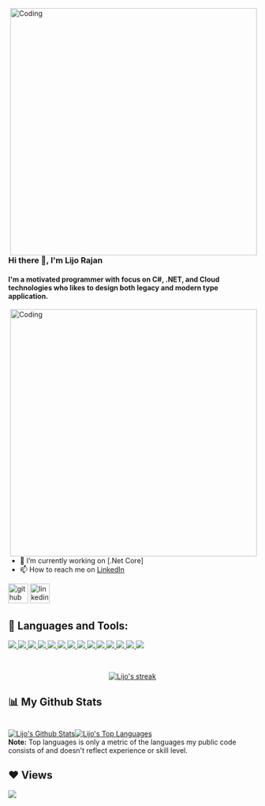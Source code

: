 
<img align="right" alt="Coding" width="500" src="https://www.cybermedian.com/de/wp-content/uploads/sites/12/2022/01/sofware_enginyering.png" >

### Hi there 👋, I'm Lijo Rajan

#### I'm a motivated programmer with focus on C#, .NET, and Cloud technologies who likes to design both legacy and modern type application.

<img align="right" alt="Coding" width="500" src="https://cdn.dribbble.com/users/1162077/screenshots/3848914/media/320984a9ca58b3c73274c9259ecf6de8.gif" >

- 🔭 I’m currently working on  [.Net Core]
- 📫 How to reach me on [LinkedIn](https://www.linkedin.com/in/lijorajan/)



[<img src='https://cdn.jsdelivr.net/npm/simple-icons@3.0.1/icons/github.svg' alt='github' height='40'>](https://github.com/lijorajan2010)  [<img src='https://cdn.jsdelivr.net/npm/simple-icons@3.0.1/icons/linkedin.svg' alt='linkedin' height='40'>](https://www.linkedin.com/in/lijorajan2010/)  


## 🚀 Languages and Tools:

<p align="left"> 
    <a href="https://docs.microsoft.com/en-us/aspnet/core/introduction-to-aspnet-core?view=aspnetcore-6.0" target="_blank"> <img src="https://img.icons8.com/color/48/000000/microsoft.png"/> </a> 
    <a href="https://www.w3schools.com/cs/index.php" target="_blank"> <img src="https://img.icons8.com/color/48/000000/c-sharp-logo.png"/> </a> 
    <a href="https://www.w3schools.com/js/" target="_blank"> <img src="https://cdn2.iconfinder.com/data/icons/designer-skills/128/code-programming-javascript-software-develop-command-language-48.png"/> </a> 
    <a href="https://html.com/html5/" target="_blank"> <img src="https://img.icons8.com/color/48/000000/html-5--v1.png"/> </a>
    <a href="https://img.icons8.com/color/48/000000/css3.png" target="_blank"> <img src="https://img.icons8.com/color/48/000000/css3.png"/> </a>
    <a href="https://getbootstrap.com" target="_blank"> <img src="https://img.icons8.com/color/48/000000/bootstrap.png"/> </a>  
    <a href="https://angular.io/" target="_blank"> <img src="https://img.icons8.com/color/48/000000/angularjs.png"/> </a> 
    <a href="https://www.typescriptlang.org/" target="_blank"> <img src="https://img.icons8.com/color/48/000000/typescript.png"/> </a>  
    <a href="https://docs.github.com/en/rest" target="_blank"> <img src="https://img.icons8.com/fluency/48/000000/api.png"/> </a>  
    <a href="https://www.w3schools.com/sql/#:~:text=SQL%20is%20a%20standard%20language,Start%20learning%20SQL%20now%20%C2%BB" target="_blank"> <img src="https://img.icons8.com/color/48/000000/sql.png"/> </a> 
    <a href="https://git-scm.com/" target="_blank"> <img src="https://img.icons8.com/color/48/000000/git.png"/> </a>    
    <a href="https://www.docker.com/" target="_blank"> <img src="https://img.icons8.com/fluency/48/000000/docker.png"/> </a>  
    <a href="https://www.npmjs.com/" target="_blank"> <img src="https://img.icons8.com/color/48/000000/npm.png"/> </a>
    <a href="https://www.nuget.org/" target="_blank"> <img src="https://img.icons8.com/external-tal-revivo-color-tal-revivo/48/000000/external-nuget-a-free-and-open-source-package-manager-designed-for-the-microsoft-development-platform-logo-color-tal-revivo.png"/> </a>    



</p>

<!-- [![React Badge](https://img.shields.io/badge/-React-61DBFB?style=for-the-badge&labelColor=black&logo=react&logoColor=61DBFB)](#)  [![Javascript Badge](https://img.shields.io/badge/-Javascript-F0DB4F?style=for-the-badge&labelColor=black&logo=javascript&logoColor=F0DB4F)](#) [![Typescript Badge](https://img.shields.io/badge/-Typescript-007acc?style=for-the-badge&labelColor=black&logo=typescript&logoColor=007acc)](#) [![Nodejs Badge](https://img.shields.io/badge/-Nodejs-3C873A?style=for-the-badge&labelColor=black&logo=node.js&logoColor=3C873A)](#) [![GraphQL Badge](https://img.shields.io/badge/-GraphQl-e535ab?style=for-the-badge&labelColor=black&logo=node.js&logoColor=e535ab)](#) -->
<br/>

<p align="center">
    <a href="https://github.com/lijorajan2010/github-readme-streak-stats">
        <img title="🔥 Get streak stats for your profile at git.io/streak-stats" alt="Lijo's streak" src="https://github-readme-streak-stats.herokuapp.com/?user=lijorajan2010&theme=black-ice&hide_border=true&stroke=0000&background=060A0CD0"/>
    </a>
</p>

## 📊 My Github Stats
  <br/>
    <a href="https://github.com/lijorajan2010/github-readme-stats"><img alt="Lijo's Github Stats" src="https://github-readme-stats-sigma-five.vercel.app/api?username=lijorajan2010&show_icons=true&count_private=true&theme=react&hide_border=true&bg_color=0D1117" /></a><a href="https://github.com/lijorajan2010/github-readme-stats"><img alt="Lijo's Top Languages" src="https://github-readme-stats-sigma-five.vercel.app/api/top-langs/?username=lijorajan2010&langs_count=8&count_private=true&layout=compact&theme=react&hide_border=true&bg_color=0D1117" /></a>
  <br/>  
  <b>Note:</b> Top languages is only a metric of the languages my public code consists of and doesn't reflect experience or skill level.

## ❤ Views 
<a href="https://github.com/Meghna-DAS/github-profile-views-counter">
    <img src="https://komarev.com/ghpvc/?username=lijorajan2010">
</a>


